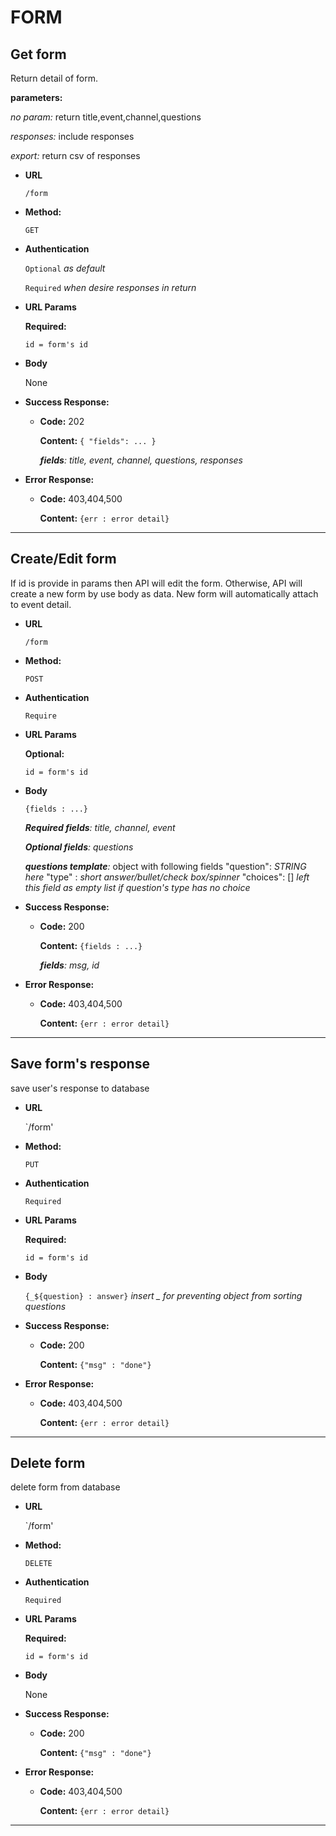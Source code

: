 # **FORM**


## Get form

Return detail of form.

**parameters:**

*no param:* return title,event,channel,questions

*responses:* include responses

*export:* return csv of responses



* **URL**

  `/form`

* **Method:**

  `GET`

* **Authentication**
    
    `Optional` *as default*

    `Required` *when desire responses in return*

*  **URL Params**

   **Required:**

    `id = form's id`

* **Body**

    None

* **Success Response:**

  * **Code:** 202

    **Content:** `{ "fields": ... }`
    
    *__fields__: title, event, channel, questions, responses*

* **Error Response:**

  * **Code:** 403,404,500

    **Content:** `{err : error detail}`
---



## Create/Edit form  

If id is provide in params then API will edit the form.
Otherwise, API will create a new form by use body as data.
New form will automatically attach to event detail.

* **URL**

  `/form`

* **Method:**

  `POST`

* **Authentication**

    `Require`

*  **URL Params**

    **Optional:**

    `id = form's id`
    
* **Body**

    `{fields : ...}`
	
	*__Required fields__: title, channel, event*
	
	*__Optional fields__: questions*

	*__questions template__:* object with following fields
    "question": *STRING here*
    "type" : *short answer/bullet/check box/spinner*
    "choices": []  *left this field as empty list if question's type has no choice*
    
	
* **Success Response:**

  * **Code:** 200

    **Content:** `{fields : ...}`

    *__fields__: msg, id*

* **Error Response:**

  * **Code:** 403,404,500

    **Content:** `{err : error detail}`

---

## Save form's response

 save user's response to database

* **URL**

  `/form'

* **Method:**

  `PUT`

* **Authentication**

    `Required`

*  **URL Params**

   **Required:**

    `id = form's id`

* **Body**

  `{_${question} : answer}` *insert _ for preventing object from sorting questions*

* **Success Response:**

  * **Code:** 200

    **Content:** `{"msg" : "done"}`


* **Error Response:**

  * **Code:** 403,404,500

    **Content:** `{err : error detail}`
---

## Delete form

 delete form from database

* **URL**

  `/form'

* **Method:**

  `DELETE`

* **Authentication**

    `Required`

*  **URL Params**

   **Required:**

    `id = form's id`

* **Body**

  None

* **Success Response:**

  * **Code:** 200

    **Content:** `{"msg" : "done"}`


* **Error Response:**

  * **Code:** 403,404,500

    **Content:** `{err : error detail}`
---


